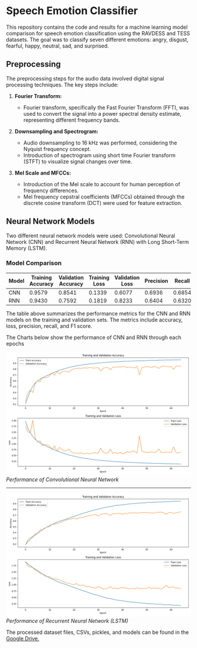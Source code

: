 # Speech Emotion Classifier

This repository contains the code and results for a machine learning model comparison for speech emotion classification using the RAVDESS and TESS datasets. The goal was to classify seven different emotions: angry, disgust, fearful, happy, neutral, sad, and surprised.

## Preprocessing

The preprocessing steps for the audio data involved digital signal processing techniques. The key steps include:

1. **Fourier Transform:**
   - Fourier transform, specifically the Fast Fourier Transform (FFT), was used to convert the signal into a power spectral density estimate, representing different frequency bands.

2. **Downsampling and Spectrogram:**
   - Audio downsampling to 16 kHz was performed, considering the Nyquist frequency concept.
   - Introduction of spectrogram using short time Fourier transform (STFT) to visualize signal changes over time.

3. **Mel Scale and MFCCs:**
   - Introduction of the Mel scale to account for human perception of frequency differences.
   - Mel frequency cepstral coefficients (MFCCs) obtained through the discrete cosine transform (DCT) were used for feature extraction.


## Neural Network Models

Two different neural network models were used: Convolutional Neural Network (CNN) and Recurrent Neural Network (RNN) with Long Short-Term Memory (LSTM).

### Model Comparison

| Model | Training Accuracy | Validation Accuracy | Training Loss | Validation Loss | Precision | Recall | F1 Score |
|-------|-------------------|---------------------|---------------|------------------|-----------|--------|----------|
| CNN   | 0.9579            | 0.8541              | 0.1339        | 0.6077           | 0.6936    | 0.6854 | 0.6859   |
| RNN   | 0.9430            | 0.7592              | 0.1819        | 0.8233           | 0.6404    | 0.6320 | 0.6338   |

The table above summarizes the performance metrics for the CNN and RNN models on the training and validation sets. The metrics include accuracy, loss, precision, recall, and F1 score.

The Charts below show the performance of CNN and RNN through each epochs

![CNN](./CNN_Plot.png)
_Performance of Convolutional Neural Network_
***
![RNN](./RNN_Plot.png)
_Performance of Recurrent Neural Network (LSTM)_

The processed dataset files, CSVs, pickles, and models can be found in the [Google Drive.](https://drive.google.com/drive/folders/15Ax5UUiYkO_dyQgqVAyU1a4xdqNcX64L?usp=sharing)
